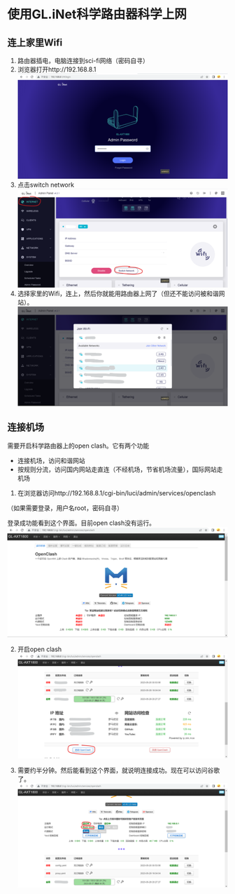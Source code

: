 # 使用GL.iNet科学路由器科学上网

## 连上家里Wifi
1. 路由器插电，电脑连接到sci-fi网络（密码自寻）
2. 浏览器打开http://192.168.8.1
![](docs/login.png)
3. 点击switch network
![](docs/wifi_config.png)
4. 选择家里的Wifi，连上，然后你就能用路由器上网了（但还不能访问被和谐网站）。
![](docs/wifi_selection.png)

## 连接机场
需要开启科学路由器上的open clash。它有两个功能
* 连接机场，访问和谐网站
* 按规则分流，访问国内网站走直连（不经机场，节省机场流量），国际网站走机场

1. 在浏览器访问http://192.168.8.1/cgi-bin/luci/admin/services/openclash

（如果需要登录，用户名root，密码自寻）

登录成功能看到这个界面。目前open clash没有运行。
![](docs/open_clash.png)

2. 开启open clash
![](docs/start_open_clash.png)

3. 需要约半分钟。然后能看到这个界面，就说明连接成功。现在可以访问谷歌了。
![](docs/open_clash_started.png)

